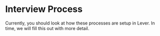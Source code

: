 # Interview Process

Currently, you should look at how these processes are setup in Lever. In time, we will fill this out with more detail.

